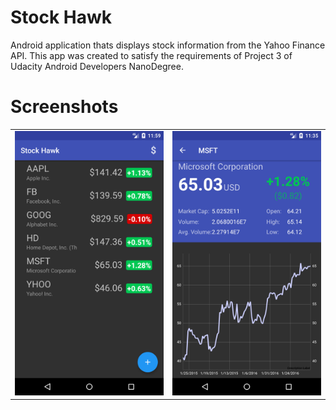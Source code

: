 # Stock Hawk
Android application thats displays stock information from the Yahoo Finance API. This app was created to satisfy the requirements of Project 3 of Udacity Android Developers NanoDegree. 

# Screenshots
<table>
  <tr>
    <td>
<img src="https://raw.githubusercontent.com/ndgithub/Stockhawk/master/screenshots/Screenshot_1490251984.png" alt="alt text" width="300"> </td>
    <td>
<img src="https://raw.githubusercontent.com/ndgithub/stockhawk/master/screenshots/Screenshot_1490250503.png" alt="alt text" width="300"></td></tr></table>


